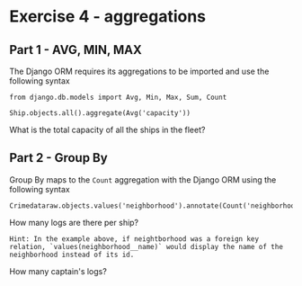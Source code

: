 # Exercise 4 - aggregations


## Part 1 - AVG, MIN, MAX

The Django ORM requires its aggregations to be imported and use the following syntax

    from django.db.models import Avg, Min, Max, Sum, Count
    
    Ship.objects.all().aggregate(Avg('capacity'))

What is the total capacity of all the ships in the fleet?

## Part 2 - Group By

Group By maps to the `Count` aggregation with the Django ORM using the following syntax

    Crimedataraw.objects.values('neighborhood').annotate(Count('neighborhood'))

How many logs are there per ship?

    Hint: In the example above, if neightborhood was a foreign key relation, `values(neighborhood__name)` would display the name of the neighborhood instead of its id.

How many captain's logs?
